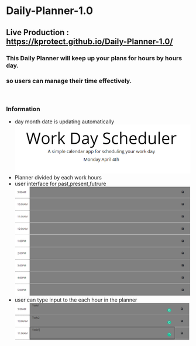 # Daily-Planner-1.0

## Live Production : https://kprotect.github.io/Daily-Planner-1.0/

### This Daily Planner will keep up your plans for hours by hours day.
### so users can manage their time effectively.
</br>

### Information 
* day month date is updating automatically
![date](./day.PNG)
* Planner divided by each work hours
* user interface for past,present,futrure
![hours](./work.PNG)
* user can type input to the each hour in the planner
![input](./input.PNG)


